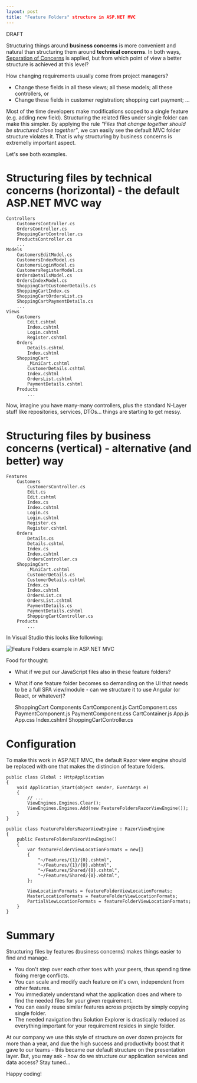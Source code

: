```yaml
---
layout: post
title: "Feature Folders" structure in ASP.NET MVC
---
```


DRAFT

Structuring things around **business concerns** is more convenient and natural than structuring them around **technical concerns**. In both ways, [Separation of Concerns](http://deviq.com/separation-of-concerns/) is applied, but from which point of view a better structure is achieved at this level?<!--excerpt-->

How changing requirements usually come from project managers?

- Change these fields in all these views; all these models; all these controllers, or
- Change these fields in customer registration; shopping cart payment; ...

Most of the time developers make modifications scoped to a single feature (e.g. adding new field). Structuring the related files under single folder can make this simpler. By applying the rule *"Files that change together should be structured close together"*, we can easily see the default MVC folder structure violates it. That is why structuring by business concerns is extremelly important aspect.

Let's see both examples. 

# Structuring files by technical concerns (horizontal) - the default ASP.NET MVC way

    Controllers
        CustomersController.cs
        OrdersController.cs
        ShoppingCartController.cs
        ProductsController.cs
        ...
    Models
        CustomersEditModel.cs
        CustomersIndexModel.cs
        CustomersLoginModel.cs
        CustomersRegisterModel.cs
        OrdersDetailsModel.cs
        OrdersIndexModel.cs
        ShoppingCartCustomerDetails.cs
        ShoppingCartIndex.cs
        ShoppingCartOrdersList.cs
        ShoppingCartPaymentDetails.cs
        ...
    Views
        Customers
            Edit.cshtml
            Index.cshtml
            Login.cshtml
            Register.cshtml
        Orders
            Details.cshtml
            Index.cshtml
        ShoppingCart
            _MiniCart.cshtml
            CustomerDetails.cshtml
            Index.cshtml
            OrdersList.cshtml
            PaymentDetails.cshtml
        Products
            ...

Now, imagine you have many-many controllers, plus the standard N-Layer stuff like repositories, services, DTOs... things are starting to get messy.

# Structuring files by business concerns (vertical) - alternative (and better) way

    Features
        Customers
            CustomersController.cs
            Edit.cs
            Edit.cshtml
            Index.cs
            Index.cshtml
            Login.cs
            Login.cshtml       
            Register.cs         
            Register.cshtml
        Orders
            Details.cs
            Details.cshtml
            Index.cs
            Index.cshtml
            OrdersController.cs
        ShoppingCart
            _MiniCart.cshtml
            CustomerDetails.cs
            CustomerDetails.cshtml
            Index.cs
            Index.cshtml
            OrdersList.cs
            OrdersList.cshtml
            PaymentDetails.cs
            PaymentDetails.cshtml
            ShoppingCartController.cs
        Products
            ...

In Visual Studio this looks like following:

![Feature Folders example in ASP.NET MVC](/images/2016-05-26-feature-folders-structure-in-asp-net/image01.png)

Food for thought:
 
- What if we put our JavaScript files also in these feature folders?
- What if one feature folder becomes so demanding on the UI that needs to be a full SPA view/module - can we structure it to use Angular (or React, or whatever)?

    ShoppingCart
        Components
            CartComponent.js
            CartComponent.css
            PaymentComponent.js
            PaymentComponent.css
            CartContainer.js
        App.js
        App.css
        Index.cshtml
        ShoppingCartController.cs

# Configuration

To make this work in ASP.NET MVC, the default Razor view engine should be replaced with one that makes the distincion of feature folders.

    public class Global : HttpApplication
    {
        void Application_Start(object sender, EventArgs e)
        {
            // ...
            ViewEngines.Engines.Clear();
            ViewEngines.Engines.Add(new FeatureFoldersRazorViewEngine());
        }
    }
    
    public class FeatureFoldersRazorViewEngine : RazorViewEngine
    {
        public FeatureFoldersRazorViewEngine()
        {
            var featureFolderViewLocationFormats = new[]
            {
                "~/Features/{1}/{0}.cshtml",
                "~/Features/{1}/{0}.vbhtml",
                "~/Features/Shared/{0}.cshtml",
                "~/Features/Shared/{0}.vbhtml",
            };

            ViewLocationFormats = featureFolderViewLocationFormats;
            MasterLocationFormats = featureFolderViewLocationFormats;
            PartialViewLocationFormats = featureFolderViewLocationFormats;
        }
    }

# Summary

Structuring files by features (business concerns) makes things easier to find and manage. 

- You don't step over each other toes with your peers, thus spending time fixing merge conflicts. 
- You can scale and modify each feature on it's own, independent from other features.
- You immediately understand what the application does and where to find the needed files for your given requirement.
- You can easily reuse similar features across projects by simply copying single folder.
- The needed navigation thru Solution Explorer is drastically reduced as everything important for your requirement resides in single folder. 

At our company we use this style of structure on over dozen projects for more than a year, and due the high success and productivity boost that it gave to our teams - this became our default structure on the presentation layer. But, you may ask - how do we structure our application services and data access? Stay tuned...

Happy coding!  